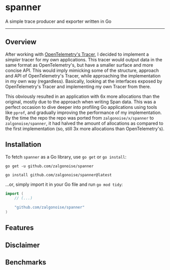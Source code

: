 # spanner

A simple trace producer and exporter written in Go

___________________


## Overview

After working with [OpenTelemetry's Tracer](https://github.com/open-telemetry/opentelemetry-go/tree/main/trace), I decided to implement a *simpler* tracer for my own applications. This tracer would output data in the same format as OpenTelemetry's, but have a smaller surface and more concise API. This would imply mimicking some of the structure, approach and API of OpenTelemetry's Tracer, while approaching the implementation in my own way (regardless). Basically, looking at the interfaces exposed by OpenTelemetry's Tracer and implementing my own Tracer from there.

This obviously resulted in an application with 6x more allocations than the original, mostly due to the approach when writing Span data. This was a perfect occasion to dive deeper into profiling Go applications using tools like `pprof`, and gradually improving the performance of my implementation. By the time the repo the repo was ported from `zalgonoise/x/spanner` to `zalgonoise/spanner`, it had halved the amount of allocations as compared to the first implementation (so, still 3x more allocations than OpenTelemetry's).

## Installation 


To fetch `spanner` as a Go library, use `go get` or `go install`:

```
go get -u github.com/zalgonoise/spanner
```

```
go install github.com/zalgonoise/spanner@latest
```

...or, simply import it in your Go file and run `go mod tidy`:

```go
import (
    // (...)

    "github.com/zalgonoise/spanner"
)
```

## Features 

## Disclaimer

## Benchmarks